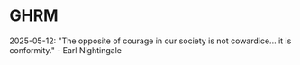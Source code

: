 # GHRM

2025-05-12: "The opposite of courage in our society is not cowardice... it is conformity." - Earl Nightingale